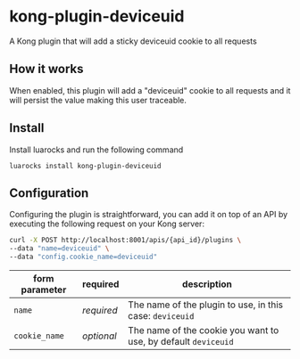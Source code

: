 # kong-plugin-deviceuid
A Kong plugin that will add a sticky deviceuid cookie to all requests

## How it works

When enabled, this plugin will add a "deviceuid" cookie to all requests and it will persist the value making this user
traceable.

## Install

Install luarocks and run the following command

```
luarocks install kong-plugin-deviceuid
```

## Configuration

Configuring the plugin is straightforward, you can add it on top of an API by executing the following request on your Kong server:

```bash
curl -X POST http://localhost:8001/apis/{api_id}/plugins \
--data "name=deviceuid" \
--data "config.cookie_name=deviceuid"
```
form parameter|required|description
---|---|---
`name`|*required*|The name of the plugin to use, in this case: `deviceuid`
`cookie_name`|*optional*|The name of the cookie you want to use, by default `deviceuid`